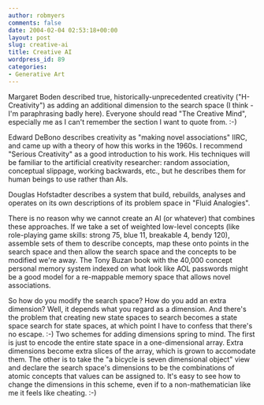 ```yaml
---
author: robmyers
comments: false
date: 2004-02-04 02:53:18+00:00
layout: post
slug: creative-ai
title: Creative AI
wordpress_id: 89
categories:
- Generative Art
---
```


Margaret Boden described true, historically-unprecedented creativity ("H-Creativity") as adding an additional dimension to the search space (I think - I'm paraphrasing badly here). Everyone should read "The Creative Mind", especially me as I can't remember the section I want to quote from. :-)  
  
Edward DeBono describes creativity as "making novel associations" IIRC, and came up with a theory of how this works in the 1960s. I recommend "Serious Creativity" as a good introduction to his work. His techniques will be familiar to the artificial creativity researcher: random association, conceptual slippage, working backwards, etc., but he describes them for human beings to use rather than AIs.  
  
Douglas Hofstadter describes a system that build, rebuilds, analyses and operates on its own descriptions of its problem space in "Fluid Analogies".  
  
There is no reason why we cannot create an AI (or whatever) that combines these approaches. If we take a set of weighted low-level concepts (like role-playing game skills: strong 75, blue 11, breakable 4, bendy 120), assemble sets of them to describe concepts, map these onto points in the search space and then allow the search space and the concepts to be modified we're away. The Tony Buzan book with the 40,000 concept personal memory system indexed on what look like AOL passwords might be a good model for a re-mappable memory space that allows novel associations.  
  
So how do you modify the search space? How do you add an extra dimension? Well, it depends what you regard as a dimension. And there's the problem that creating new state spaces to search becomes a state space search for state spaces, at which point I have to confess that there's no escape. :-) Two schemes for adding dimensions spring to mind. The first is just to encode the entire state space in a one-dimensional array. Extra dimensions become extra slices of the array, which is grown to accomodate them. The other is to take the "a bicycle is seven dimensional object" view and declare the search space's dimensions to be the combinations of atomic concepts that values can be assigned to. It's easy to see how to change the dimensions in this scheme, even if to a non-mathematician like me it feels like cheating. :-)

  


